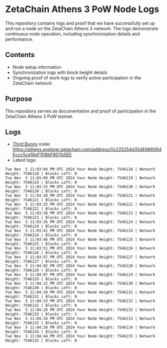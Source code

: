 # ZetaChain Athens 3 PoW Node Logs
This repository contains logs and proof that we have successfully set up and run a node on the ZetaChain Athens 3 network. The logs demonstrate continuous node operation, including synchronization details and performance.

## Contents
- Node setup information
- Synchronization logs with block height details
- Ongoing proof of work logs to verify active participation in the ZetaChain network

## Purpose
This repository serves as documentation and proof of participation in the ZetaChain Athens 3 PoW testnet.

## Logs

- [Third Bunny](https://thirdbunny.xyz/) node: https://athens.explorer.zetachain.com/address/0x225254d35dE666064Eccc5ce16eF1D8bF8D7b5EE
- Latest logs:
```
Tue Nov  5 11:03:04 PM UTC 2024 Your Node Height: 7546118 | Network Height: 7546118 | Blocks Left: 0
Tue Nov  5 11:03:09 PM UTC 2024 Your Node Height: 7546119 | Network Height: 7546119 | Blocks Left: 0
Tue Nov  5 11:03:15 PM UTC 2024 Your Node Height: 7546120 | Network Height: 7546120 | Blocks Left: 0
Tue Nov  5 11:03:20 PM UTC 2024 Your Node Height: 7546121 | Network Height: 7546121 | Blocks Left: 0
Tue Nov  5 11:03:25 PM UTC 2024 Your Node Height: 7546122 | Network Height: 7546122 | Blocks Left: 0
Tue Nov  5 11:03:30 PM UTC 2024 Your Node Height: 7546123 | Network Height: 7546123 | Blocks Left: 0
Tue Nov  5 11:03:36 PM UTC 2024 Your Node Height: 7546124 | Network Height: 7546124 | Blocks Left: 0
Tue Nov  5 11:03:41 PM UTC 2024 Your Node Height: 7546124 | Network Height: 7546124 | Blocks Left: 0
Tue Nov  5 11:03:46 PM UTC 2024 Your Node Height: 7546125 | Network Height: 7546125 | Blocks Left: 0
Tue Nov  5 11:03:51 PM UTC 2024 Your Node Height: 7546126 | Network Height: 7546126 | Blocks Left: 0
Tue Nov  5 11:03:57 PM UTC 2024 Your Node Height: 7546127 | Network Height: 7546127 | Blocks Left: 0
Tue Nov  5 11:04:02 PM UTC 2024 Your Node Height: 7546128 | Network Height: 7546128 | Blocks Left: 0
Tue Nov  5 11:04:07 PM UTC 2024 Your Node Height: 7546129 | Network Height: 7546129 | Blocks Left: 0
Tue Nov  5 11:04:12 PM UTC 2024 Your Node Height: 7546130 | Network Height: 7546130 | Blocks Left: 0
Tue Nov  5 11:04:18 PM UTC 2024 Your Node Height: 7546131 | Network Height: 7546131 | Blocks Left: 0
Tue Nov  5 11:04:23 PM UTC 2024 Your Node Height: 7546132 | Network Height: 7546132 | Blocks Left: 0
Tue Nov  5 11:04:28 PM UTC 2024 Your Node Height: 7546132 | Network Height: 7546133 | Blocks Left: 1
Tue Nov  5 11:04:34 PM UTC 2024 Your Node Height: 7546133 | Network Height: 7546133 | Blocks Left: 0
Tue Nov  5 11:04:39 PM UTC 2024 Your Node Height: 7546134 | Network Height: 7546134 | Blocks Left: 0
Tue Nov  5 11:04:44 PM UTC 2024 Your Node Height: 7546135 | Network Height: 7546135 | Blocks Left: 0
```
